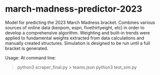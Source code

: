 # march-madness-predictor-2023

Model for predicting the 2023 March Madness bracket.  Combines various sources of online data (kenpom, espn, fivethirtyeight, etc) in order to develop a comprehensive algorithm.  Weighting and built-in trends were applied to fundamental weights extracted from data calculations and manually created structures. Simulation is designed to be run until a full bracket is generated.

Usage:
At command line:
> python3 scraper_final.py > teams.json
> python3 test_sim.py

